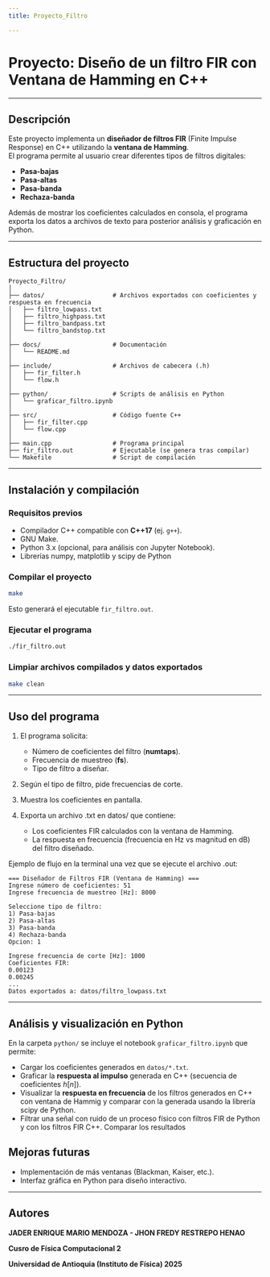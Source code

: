 ```yaml
---
title: Proyecto_Filtro

---
```


# Proyecto: Diseño de un filtro FIR con Ventana de Hamming en C++

---

##  Descripción

Este proyecto implementa un **diseñador de filtros FIR** (Finite Impulse Response) en C++ utilizando la **ventana de Hamming**.  
El programa permite al usuario crear diferentes tipos de filtros digitales:

- **Pasa-bajas**  
- **Pasa-altas**  
- **Pasa-banda**  
- **Rechaza-banda**  

Además de mostrar los coeficientes calculados en consola, el programa exporta los datos a archivos de texto para posterior análisis y graficación en Python.

---

##  Estructura del proyecto

```
Proyecto_Filtro/
│
├── datos/                   # Archivos exportados con coeficientes y respuesta en frecuencia
│   ├── filtro_lowpass.txt
│   ├── filtro_highpass.txt
│   ├── filtro_bandpass.txt
│   └── filtro_bandstop.txt
│
├── docs/                    # Documentación
│   └── README.md
│
├── include/                 # Archivos de cabecera (.h)
│   ├── fir_filter.h
│   └── flow.h
│
├── python/                  # Scripts de análisis en Python
│   └── graficar_filtro.ipynb
│
├── src/                     # Código fuente C++
│   ├── fir_filter.cpp
│   └── flow.cpp
│
├── main.cpp                 # Programa principal
├── fir_filtro.out           # Ejecutable (se genera tras compilar)
└── Makefile                 # Script de compilación
```

---

## Instalación y compilación

###  Requisitos previos
- Compilador C++ compatible con **C++17** (ej. `g++`).
- GNU Make.
- Python 3.x (opcional, para análisis con Jupyter Notebook).
- Librerías numpy, matplotlib y scipy de Python

### Compilar el proyecto

```bash
make
```

Esto generará el ejecutable `fir_filtro.out`.

### Ejecutar el programa

```bash
./fir_filtro.out
```

### Limpiar archivos compilados y datos exportados

```bash
make clean
```

---

## Uso del programa

1. El programa solicita:
   - Número de coeficientes del filtro (**numtaps**).  
   - Frecuencia de muestreo (**fs**).  
   - Tipo de filtro a diseñar.  

2. Según el tipo de filtro, pide frecuencias de corte.  
3. Muestra los coeficientes en pantalla. 
4. Exporta un archivo .txt en datos/ que contiene:
   - Los coeficientes FIR calculados con la ventana de Hamming.
   - La respuesta en frecuencia (frecuencia en Hz vs magnitud en dB) del filtro diseñado.

Ejemplo de flujo en la terminal una vez que se ejecute el archivo .out:

```
=== Diseñador de Filtros FIR (Ventana de Hamming) ===
Ingrese número de coeficientes: 51
Ingrese frecuencia de muestreo [Hz]: 8000

Seleccione tipo de filtro:
1) Pasa-bajas
2) Pasa-altas
3) Pasa-banda
4) Rechaza-banda
Opcion: 1

Ingrese frecuencia de corte [Hz]: 1000
Coeficientes FIR:
0.00123
0.00245
...
Datos exportados a: datos/filtro_lowpass.txt

```
---

## Análisis y visualización en Python

En la carpeta `python/` se incluye el notebook `graficar_filtro.ipynb` que permite:

- Cargar los coeficientes generados en `datos/*.txt`.
- Graficar la **respuesta al impulso** generada en C++ (secuencia de coeficientes $h[n]$).
- Visualizar la **respuesta en frecuencia** de los filtros generados en C++ con ventana de Hammig y comparar con la generada usando la librería scipy de Python.
- Filtrar una señal con ruido de un proceso físico con filtros FIR de Python y con los filtros FIR C++. Comparar los resultados

##  Mejoras futuras
- Implementación de más ventanas (Blackman, Kaiser, etc.).
- Interfaz gráfica en Python para diseño interactivo.

---
## Autores
**JADER ENRIQUE MARIO MENDOZA - JHON FREDY RESTREPO HENAO**

**Cusro de Física Computacional 2**

**Universidad de Antioquia (Instituto de Física) 2025**

